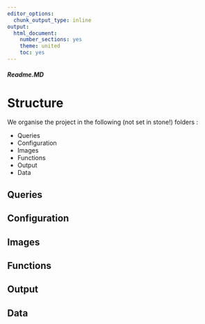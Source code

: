```yaml
---
editor_options:
  chunk_output_type: inline
output:
  html_document:
    number_sections: yes
    theme: united
    toc: yes
---
```

##### Readme.MD


# Structure
We organise the project in the following (not set in stone!) folders :

- Queries
- Configuration
- Images
- Functions
- Output
- Data

## Queries

## Configuration

## Images

## Functions

## Output

## Data
